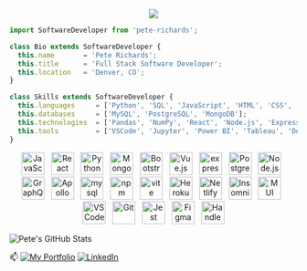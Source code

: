 <p align="center">
  <img src="https://images.unsplash.com/photo-1548996180-930bf553d395?q=80&w=3874&auto=format&fit=crop&ixlib=rb-4.0.3&ixid=M3wxMjA3fDB8MHxwaG90by1wYWdlfHx8fGVufDB8fHx8fA%3D%3D" />
</p>



```js
import SoftwareDeveloper from 'pete-richards';

class Bio extends SoftwareDeveloper {
  this.name       = 'Pete Richards';
  this.title      = 'Full Stack Software Developer';
  this.location   = 'Denver, CO';
}

class Skills extends SoftwareDeveloper {
  this.languages     = ['Python', 'SQL', 'JavaScript', 'HTML', 'CSS', 'C']
  this.databases     = ['MySQL', 'PostgreSQL', 'MongoDB'];
  this.technologies  = ['Pandas', 'NumPy', 'React', 'Node.js', 'ExpressJS', 'GraphQL', 'jQuery', 'Bootstrap', 'Material-UI'];
  this.tools         = ['VSCode', 'Jupyter', 'Power BI', 'Tableau', 'Docker', 'Compass/Atlas', 'Insomnia', 'Jest'];
}
```
<p align="center">
  <img src="https://simpleicons.now.sh/javascript/F7DF1E" alt="JavaScript" width="40" height="40"> &nbsp; <img src="https://simpleicons.now.sh/react/FF4154" alt="React" width="40" height="40"> &nbsp; <img src="https://simpleicons.now.sh/python/3776AB" alt="Python" width="40" height="40"> &nbsp; <img src="https://simpleicons.now.sh/mongodb/47A248" alt="MongoDB" width="40" height="40"> &nbsp;  <img src="https://simpleicons.now.sh/bootstrap/7952b3" alt="Bootstrap" width="40" height="40"> &nbsp; <img src="https://simpleicons.now.sh/vuedotjs/41B883" alt="Vue.js" width="40" height="40"> &nbsp; <img src="https://simpleicons.now.sh/express/ffffff" alt="express" width="40" height="40"> &nbsp; <img src="https://simpleicons.vercel.app/postgresql/0064a5" alt="PostgreSQL" width="40" height="40"> &nbsp; <img src="https://simpleicons.now.sh/nodedotjs/339933" alt="Node.js" width="40" height="40"> &nbsp; <img src="https://simpleicons.now.sh/graphql/e10098" alt="GraphQL" width="40" height="40"> &nbsp; <img src="https://simpleicons.now.sh/apollographql/2196f0" alt="Apollo" width="40" height="40"> &nbsp; <img src="https://simpleicons.now.sh/mysql/4479a1" alt="mysql" width="40" height="40"> &nbsp; <img src="https://simpleicons.now.sh/npm/cb3837" alt="npm" width="40" height="40"> &nbsp; <img src="https://simpleicons.now.sh/vite/646cff" alt="vite" width="40" height="40"> &nbsp; <img src="https://simpleicons.now.sh/heroku/430098" alt="Heroku" width="40" height="40"> &nbsp; <img src="https://simpleicons.now.sh/netlify/00C7B7" alt="Netlify" width="40" height="40"> &nbsp; <img src="https://simpleicons.now.sh/insomnia/4000BF" alt="Insomnia" width="40" height="40"> &nbsp; <img src="https://simpleicons.now.sh/mui/007fff" alt="MUI" width="40" height="40"> &nbsp; <img src="https://simpleicons.now.sh/visualstudiocode/0078d7" alt="VS Code" width="40" height="40"> &nbsp; <img src="https://simpleicons.now.sh/git/f34f29" alt="Git" width="40" height="40"> &nbsp; <img src="https://simpleicons.now.sh/jest/C63D14" alt="Jest" width="40" height="40"> &nbsp; <img src="https://simpleicons.now.sh/figma/1abcfe" alt="Figma" width="40" height="40"> &nbsp; <img src="https://simpleicons.now.sh/handlebarsdotjs/5c4848" alt="Handlebars.js" width="40" height="40">
</p>

<!--
<br/>
<br/>
🔭 I’m currently working on a social media app called 'Blurb' with some of my friends! Keep up to date with our progress by clicking [here](https://github.com/ljkahn/Blurb)!
<br/>
<br/>
-->



![Pete's GitHub Stats](https://github-readme-stats.vercel.app/api?username=PRich57&theme=midnight-purple&show_icons=true)

<!--  ![Pete's GitHub Streak](https://github-readme-streak-stats.herokuapp.com/?user=PRich57&theme=midnight-purple&hide_border=false)<br/>  -->

📫 [![My Portfolio](https://img.shields.io/badge/Portfolio-007C75?logo=react&logoColor=FF4154)](https://pete-richards.netlify.app/)
[![LinkedIn](https://img.shields.io/badge/LinkedIn-%230077B5.svg?logo=linkedin&logoColor=white)](https://www.linkedin.com/in/peterrichards57/)



<!--

- 🔭 I’m currently working on ...
- 🌱 I’m currently learning ...
- 👯 I’m looking to collaborate on ...
- 🤔 I’m looking for help with ...
- 💬 Ask me about ...
- 📫 How to reach me: ...
- 😄 Pronouns: ...
- ⚡ Fun fact: ...
-->
